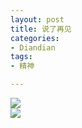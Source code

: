```yaml
---
layout: post
title: 说了再见
categories:
- Diandian
tags:
- 精神

---
```

<img src="http://m3.img.srcdd.com/farm4/d/2012/0627/10/20410342867F46CC674E9E108207AB35_B500_900_247_21.PNG" />
<br />
<img src="http://m1.img.srcdd.com/farm4/d/2012/0627/10/70B5CDFD95F8B3B3994C209D0A466791_B500_900_500_301.PNG" />
<br />
<br />